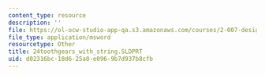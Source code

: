 ```yaml
---
content_type: resource
description: ''
file: https://ol-ocw-studio-app-qa.s3.amazonaws.com/courses/2-007-design-and-manufacturing-i-spring-2009/d02316bc18d625a0e0969b7d937b8cfb_24toothgears_with_string.SLDPRT
file_type: application/msword
resourcetype: Other
title: 24toothgears_with_string.SLDPRT
uid: d02316bc-18d6-25a0-e096-9b7d937b8cfb
---
```

